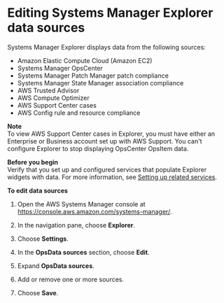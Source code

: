 # Editing Systems Manager Explorer data sources<a name="Explorer-using-editing-data-sources"></a>

Systems Manager Explorer displays data from the following sources: 
+ Amazon Elastic Compute Cloud \(Amazon EC2\)
+ Systems Manager OpsCenter
+ Systems Manager Patch Manager patch compliance
+ Systems Manager State Manager association compliance
+ AWS Trusted Advisor
+ AWS Compute Optimizer
+ AWS Support Center cases
+ AWS Config rule and resource compliance

**Note**  
To view AWS Support Center cases in Explorer, you must have either an Enterprise or Business account set up with AWS Support\.
You can't configure Explorer to stop displaying OpsCenter OpsItem data\.

**Before you begin**  
Verify that you set up and configured services that populate Explorer widgets with data\. For more information, see [Setting up related services](Explorer-setup-related-services.md)\.

**To edit data sources**

1. Open the AWS Systems Manager console at [https://console\.aws\.amazon\.com/systems\-manager/](https://console.aws.amazon.com/systems-manager/)\.

1. In the navigation pane, choose **Explorer**\.

1. Choose **Settings**\.

1. In the **OpsData sources** section, choose **Edit**\.

1. Expand **OpsData sources**\.

1. Add or remove one or more sources\.

1. Choose **Save**\.